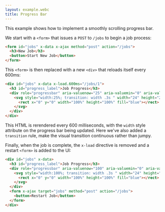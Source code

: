 ```yaml
---
layout: example.webc
title: Progress Bar
---
```


This example shows how to implement a smoothly scrolling progress bar.

We start with a `<form>` that issues a `POST` to `/jobs` to begin a job process:

```html
<form id="jobs" x-data x-ajax method="post" action="/jobs">
  <h3>New Job</h3>
  <button>Start New Job</button>
</form>
```

This `<form>` is then replaced with a new `<div>` that reloads itself every 600ms:

```html
<div id="jobs" x-data x-load.600ms="/jobs/1">
  <h3 id="progress_label">Job Progress</h3>
  <div role="progressbar" aria-valuenow="25" aria-valuemin="0" aria-valuemax="100" aria-labelledby="progress_label">
    <svg style="width:25%; transition: width .3s " width="24" height="24" aria-hidden="true" xmlns="http://www.w3.org/2000/svg">
      <rect x="0" y="0" width="100%" height="100%" fill="blue"></rect>
    </svg>
  </div>
</div>
```

This HTML is rerendered every 600 milliseconds, with the `width` style attribute on the progress bar being updated.
Here we've also added a `transition` rule, make the visual transition continuous rather than jumpy.

Finally, when the job is complete, the `x-load` directive is removed and a restart `<form>` is added to the UI:

```html
<div id="jobs" x-data>
  <h3 id="progress_label">Job Progress</h3>
  <div role="progressbar" aria-valuenow="100" aria-valuemin="0" aria-valuemax="100" aria-labelledby="progress_label">
    <svg style="width:100%; transition: width .3s " width="24" height="24" aria-hidden="true" xmlns="http://www.w3.org/2000/svg">
      <rect x="0" y="0" width="100%" height="100%" fill="blue"></rect>
    </svg>
  </div>
  <form x-ajax target="jobs" method="post" action="/jobs">
    <button>Restart Job</button>
  </form>
</div>
```

<script>
  document.addEventListener('DOMContentLoaded', () => {
    window.server({
      'GET /jobs/create': () => create(),
      'POST /jobs': () => {
        let job = jobManager.start()
        return show(job)
      },
      'GET /jobs/1': () => {
        let job = jobManager.currentProcess()
        return show(job)
      },
    }).get('/jobs/create')
  })

  function create() {
    return `<form x-data x-ajax id="jobs" method="post" action="/jobs">
    <h3>New Job</h3>
  <button>Start New Job</button>
</form>`;
  }

  function show(job) {
    return `<div x-data ${job.complete ? '' : 'x-load.600ms="/jobs/1" '}id="jobs">
  <h3 id="progress_label">Job Progress</label>
  <div role="progressbar" aria-valuenow="${job.progress}" aria-valuemin="0" aria-valuemax="100" aria-labelledby="progress_label" style="overflow:hidden;">
    <svg style="width:${job.progress}%;transition: width .3s " width="24" height="24" aria-hidden="true" xmlns="http://www.w3.org/2000/svg">
      <rect x="0" y="0" width="100%" height="100%" fill="var(--nc-lk-2)"></rect>
    </svg>
  <div>
  ${restart(job)}
</div>`
  }

  function restart(job) {
    if (!job.complete) return '';
    return `<form x-ajax target="jobs" method="post" action="/jobs">
  <button>Restart Job</button>
</form>`
  }

  var jobManager = (function () {
    let job = null;
    return {
      start: function () {
        job = {
          complete: false,
          progress: 0
        }
        return job;
      },
      currentProcess: () => {
        job.progress += Math.min(100, Math.floor(33 * Math.random()));  // simulate progress
        job.complete = job.progress >= 100;
        return job;
      }
    }
  })()
</script>
